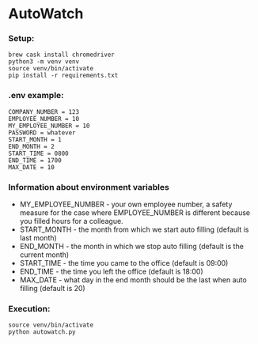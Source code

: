 # AutoWatch
### Setup:
    brew cask install chromedriver
    python3 -m venv venv
    source venv/bin/activate
    pip install -r requirements.txt
### .env example:
    COMPANY_NUMBER = 123
    EMPLOYEE_NUMBER = 10
    MY_EMPLOYEE_NUMBER = 10
    PASSWORD = whatever
    START_MONTH = 1
    END_MONTH = 2
    START_TIME = 0800
    END_TIME = 1700
    MAX_DATE = 10
### Information about environment variables
+ MY_EMPLOYEE_NUMBER - your own employee number, a safety measure for the case where EMPLOYEE_NUMBER is different because you filled hours for a colleague.
+ START_MONTH - the month from which we start auto filling (default is last month)
+ END_MONTH - the month in which we stop auto filling (default is the current month)
+ START_TIME - the time you came to the office (default is 09:00)
+ END_TIME - the time you left the office (default is 18:00)
+ MAX_DATE - what day in the end month should be the last when auto filling (default is 20)
### Execution:
    source venv/bin/activate
    python autowatch.py
